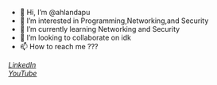 - 👋 Hi, I’m @ahlandapu
- 👀 I’m interested in Programming,Networking,and Security
- 🌱 I’m currently learning Networking and Security
- 💞️ I’m looking to collaborate on idk 
- 📫 How to reach me ???

*[LinkedIn](https://www.linkedin.com/in/ahlanda-putra/)*<br>
*[YouTube](https://www.youtube.com/channel/UC7EyBmILrKAccrpy_kqc-8A)*

<!---
ahlandapu/ahlandapu is a ✨ special ✨ repository because its `README.md` (this file) appears on your GitHub profile.
You can click the Preview link to take a look at your changes.
--->
